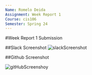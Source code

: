 ```yaml
---
Name: Romelo Deida
Assignment: Week Report 1
Course: cis106
Semester: Spring 24
---
```


#Week Report 1 Submission

##Slack Screenshot
![slackScreenshot](Slack.png)

##Github Screenshot

![gitHubScreenshoy](GitHub.png)